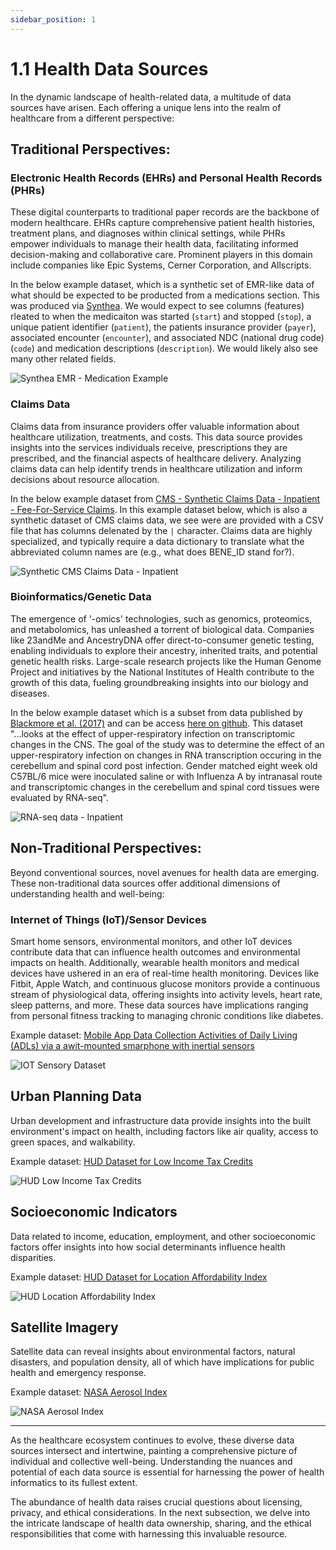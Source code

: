 ```yaml
---
sidebar_position: 1
---
```


# 1.1 Health Data Sources

In the dynamic landscape of health-related data, a multitude of data sources have arisen. Each offering a unique lens into the realm of healthcare from a different perspective:

## Traditional Perspectives: 

### Electronic Health Records (EHRs) and Personal Health Records (PHRs)

These digital counterparts to traditional paper records are the backbone of modern healthcare. EHRs capture comprehensive patient health histories, treatment plans, and diagnoses within clinical settings, while PHRs empower individuals to manage their health data, facilitating informed decision-making and collaborative care. Prominent players in this domain include companies like Epic Systems, Cerner Corporation, and Allscripts.

In the below example dataset, which is a synthetic set of EMR-like data of what should be expected to be producted from a medications section. This was produced via [Synthea](https://synthetichealth.github.io/synthea/). We would expect to see columns (features) rleated to when the medicaiton was started (`start`) and stopped (`stop`), a unique patient identifier (`patient`), the patients insurance provider (`payer`), associated encounter (`encounter`), and associated NDC (national drug code) (`code`) and medication descriptions (`description`). We would likely also see many other related fields. 

![Synthea EMR - Medication Example](../../static/img/ch1/synthea_emr_medications.png)

### Claims Data

Claims data from insurance providers offer valuable information about healthcare utilization, treatments, and costs. This data source provides insights into the services individuals receive, prescriptions they are prescribed, and the financial aspects of healthcare delivery. Analyzing claims data can help identify trends in healthcare utilization and inform decisions about resource allocation.

In the below example dataset from [CMS - Synthetic Claims Data - Inpatient - Fee-For-Service Claims](https://data.cms.gov/collection/synthetic-medicare-enrollment-fee-for-service-claims-and-prescription-drug-event). In this example dataset below, which is also a synthetic dataset of CMS claims data, we see were are provided with a CSV file that has columns delenated by the ` | ` character. Claims data are highly specialized, and typically require a data dictionary to translate what the abbreviated column names are (e.g., what does BENE_ID stand for?). 

![Synthetic CMS Claims Data - Inpatient](../../static/img/ch1/cms_synthetic_claims_patient.png)

### Bioinformatics/Genetic Data

The emergence of '-omics' technologies, such as genomics, proteomics, and metabolomics, has unleashed a torrent of biological data. Companies like 23andMe and AncestryDNA offer direct-to-consumer genetic testing, enabling individuals to explore their ancestry, inherited traits, and potential genetic health risks. Large-scale research projects like the Human Genome Project and initiatives by the National Institutes of Health contribute to the growth of this data, fueling groundbreaking insights into our biology and diseases.

In the below example dataset which is a subset from data published by [Blackmore et al. (2017)](https://www.ncbi.nlm.nih.gov/pmc/articles/PMC5544260/) and can be access [here on github](https://github.com/UCLouvain-CBIO/WSBIM1207/tree/master/data). This dataset "...looks at the effect of upper-respiratory infection on transcriptomic changes in the CNS. The goal of the study was to determine the effect of an upper-respiratory infection on changes in RNA transcription occuring in the cerebellum and spinal cord post infection. Gender matched eight week old C57BL/6 mice were inoculated saline or with Influenza A by intranasal route and transcriptomic changes in the cerebellum and spinal cord tissues were evaluated by RNA-seq".  

![RNA-seq data - Inpatient](../../static/img/ch1/rna_seq_data.png)


## Non-Traditional Perspectives:

Beyond conventional sources, novel avenues for health data are emerging. These non-traditional data sources offer additional dimensions of understanding health and well-being:

### Internet of Things (IoT)/Sensor Devices

Smart home sensors, environmental monitors, and other IoT devices contribute data that can influence health outcomes and environmental impacts on health. Additionally, wearable health monitors and medical devices have ushered in an era of real-time health monitoring. Devices like Fitbit, Apple Watch, and continuous glucose monitors provide a continuous stream of physiological data, offering insights into activity levels, heart rate, sleep patterns, and more. These data sources have implications ranging from personal fitness tracking to managing chronic conditions like diabetes.

Example dataset: [Mobile App Data Collection Activities of Daily Living (ADLs) via a awit-mounted smarphone with inertial sensors](https://www.kaggle.com/datasets/uciml/human-activity-recognition-with-smartphones)

![IOT Sensory Dataset](../../static/img/ch1/iot_sensor_example.png)
  

## Urban Planning Data 

Urban development and infrastructure data provide insights into the built environment's impact on health, including factors like air quality, access to green spaces, and walkability.

Example dataset: [HUD Dataset for Low Income Tax Credits](https://hub.arcgis.com/datasets/fedmaps::low-income-housing-tax-credit-properties/explore)

![HUD Low Income Tax Credits](../../static/img/ch1/hud_tax_credits.png)

## Socioeconomic Indicators

Data related to income, education, employment, and other socioeconomic factors offer insights into how social determinants influence health disparities.

Example dataset: [HUD Dataset for Location Affordability Index](https://hudgis-hud.opendata.arcgis.com/datasets/HUD::location-affordability-index-v-1-0-1/explore)

![HUD Location Affordability Index](../../static/img/ch1/hud_location_affodability_index.png)

## Satellite Imagery

Satellite data can reveal insights about environmental factors, natural disasters, and population density, all of which have implications for public health and emergency response.

Example dataset: [NASA Aerosol Index](https://www.earthdata.nasa.gov/learn/find-data/near-real-time/hazards-and-disasters/air-quality)

![NASA Aerosol Index](../../static/img/ch1/nasa_aerosol.png)

---

As the healthcare ecosystem continues to evolve, these diverse data sources intersect and intertwine, painting a comprehensive picture of individual and collective well-being. Understanding the nuances and potential of each data source is essential for harnessing the power of health informatics to its fullest extent.

The abundance of health data raises crucial questions about licensing, privacy, and ethical considerations. In the next subsection, we delve into the intricate landscape of health data ownership, sharing, and the ethical responsibilities that come with harnessing this invaluable resource.
